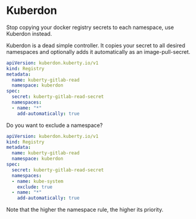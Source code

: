 # Kuberdon
Stop copying your docker registry secrets to each namespace, use Kuberdon instead.

Kuberdon is a dead simple controller. It copies your secret to all desired namespaces and optionally adds it automatically as an image-pull-secret.

```yaml
apiVersion: kuberdon.kuberty.io/v1
kind: Registry
metadata:
  name: kuberty-gitlab-read
  namespace: kuberdon
spec:
  secret: kuberty-gitlab-read-secret
  namespaces:
  - name: "*"
    add-automatically: true
```

Do you want to exclude a namespace?
```yaml
apiVersion: kuberdon.kuberty.io/v1
kind: Registry
metadata:
  name: kuberty-gitlab-read
  namespace: kuberdon
spec:
  secret: kuberty-gitlab-read-secret
  namespaces:
  - name: kube-system
    exclude: true
  - name: "*"
    add-automatically: true
```
Note that the higher the namespace rule, the higher its priority.
